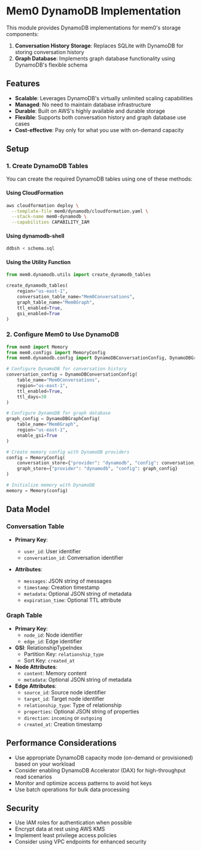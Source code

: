 # Mem0 DynamoDB Implementation

This module provides DynamoDB implementations for mem0's storage components:

1. **Conversation History Storage**: Replaces SQLite with DynamoDB for storing conversation history
2. **Graph Database**: Implements graph database functionality using DynamoDB's flexible schema

## Features

- **Scalable**: Leverages DynamoDB's virtually unlimited scaling capabilities
- **Managed**: No need to maintain database infrastructure
- **Durable**: Built on AWS's highly available and durable storage
- **Flexible**: Supports both conversation history and graph database use cases
- **Cost-effective**: Pay only for what you use with on-demand capacity

## Setup

### 1. Create DynamoDB Tables

You can create the required DynamoDB tables using one of these methods:

#### Using CloudFormation

```bash
aws cloudformation deploy \
  --template-file mem0/dynamodb/cloudformation.yaml \
  --stack-name mem0-dynamodb \
  --capabilities CAPABILITY_IAM
```

#### Using dynamodb-shell

```bash
ddbsh < schema.sql
```

#### Using the Utility Function

```python
from mem0.dynamodb.utils import create_dynamodb_tables

create_dynamodb_tables(
    region="us-east-1",
    conversation_table_name="Mem0Conversations",
    graph_table_name="Mem0Graph",
    ttl_enabled=True,
    gsi_enabled=True
)
```

### 2. Configure Mem0 to Use DynamoDB

```python
from mem0 import Memory
from mem0.configs import MemoryConfig
from mem0.dynamodb.config import DynamoDBConversationConfig, DynamoDBGraphConfig

# Configure DynamoDB for conversation history
conversation_config = DynamoDBConversationConfig(
    table_name="Mem0Conversations",
    region="us-east-1",
    ttl_enabled=True,
    ttl_days=30
)

# Configure DynamoDB for graph database
graph_config = DynamoDBGraphConfig(
    table_name="Mem0Graph",
    region="us-east-1",
    enable_gsi=True
)

# Create memory config with DynamoDB providers
config = MemoryConfig(
    conversation_store={"provider": "dynamodb", "config": conversation_config},
    graph_store={"provider": "dynamodb", "config": graph_config}
)

# Initialize memory with DynamoDB
memory = Memory(config)
```

## Data Model

### Conversation Table

- **Primary Key**:
  - `user_id`: User identifier
  - `conversation_id`: Conversation identifier

- **Attributes**:
  - `messages`: JSON string of messages
  - `timestamp`: Creation timestamp
  - `metadata`: Optional JSON string of metadata
  - `expiration_time`: Optional TTL attribute

### Graph Table

- **Primary Key**:
  - `node_id`: Node identifier
  - `edge_id`: Edge identifier
- **GSI**: RelationshipTypeIndex
  - Partition Key: `relationship_type`
  - Sort Key: `created_at`
- **Node Attributes**:
  - `content`: Memory content
  - `metadata`: Optional JSON string of metadata
- **Edge Attributes**:
  - `source_id`: Source node identifier
  - `target_id`: Target node identifier
  - `relationship_type`: Type of relationship
  - `properties`: Optional JSON string of properties
  - `direction`: `incoming` or `outgoing`
  - `created_at`: Creation timestamp

## Performance Considerations

- Use appropriate DynamoDB capacity mode (on-demand or provisioned) based on your workload
- Consider enabling DynamoDB Accelerator (DAX) for high-throughput read scenarios
- Monitor and optimize access patterns to avoid hot keys
- Use batch operations for bulk data processing

## Security

- Use IAM roles for authentication when possible
- Encrypt data at rest using AWS KMS
- Implement least privilege access policies
- Consider using VPC endpoints for enhanced security
